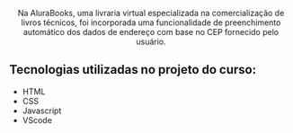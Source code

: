 
<p align="center">Na AluraBooks, uma livraria virtual especializada na comercialização de livros técnicos, foi incorporada uma funcionalidade de preenchimento automático dos dados de endereço com base no CEP fornecido pelo usuário.</p>

## Tecnologias utilizadas no projeto do curso: 
* HTML
* CSS
* Javascript
* VScode

